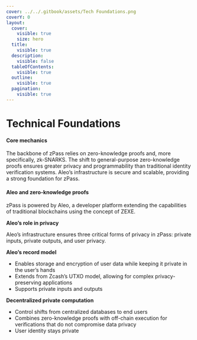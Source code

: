 ```yaml
---
cover: ../../.gitbook/assets/Tech Foundations.png
coverY: 0
layout:
  cover:
    visible: true
    size: hero
  title:
    visible: true
  description:
    visible: false
  tableOfContents:
    visible: true
  outline:
    visible: true
  pagination:
    visible: true
---
```


# Technical Foundations

#### Core mechanics

The backbone of zPass relies on zero-knowledge proofs and, more specifically, zk-SNARKS. The shift to general-purpose zero-knowledge proofs ensures greater privacy and programmability than traditional identity verification systems. Aleo’s infrastructure is secure and scalable, providing a strong foundation for zPass.

#### Aleo and zero-knowledge proofs

zPass is powered by Aleo, a developer platform extending the capabilities of traditional blockchains using the concept of ZEXE.

**Aleo’s role in privacy**

Aleo’s infrastructure ensures three critical forms of privacy in zPass: private inputs, private outputs, and user privacy.&#x20;

**Aleo’s record model**

* Enables storage and encryption of user data while keeping it private in the user’s hands
* Extends from Zcash’s UTXO model, allowing for complex privacy-preserving applications
* Supports private inputs and outputs

**Decentralized private computation**

* Control shifts from centralized databases to end users
* Combines zero-knowledge proofs with off-chain execution for verifications that do not compromise data privacy
* User identity stays private
